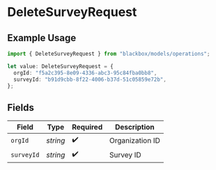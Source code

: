 # DeleteSurveyRequest

## Example Usage

```typescript
import { DeleteSurveyRequest } from "blackbox/models/operations";

let value: DeleteSurveyRequest = {
  orgId: "f5a2c395-8e09-4336-abc3-95c84fba0bb8",
  surveyId: "b91d9cbb-8f22-4006-b37d-51c05859e72b",
};
```

## Fields

| Field              | Type               | Required           | Description        |
| ------------------ | ------------------ | ------------------ | ------------------ |
| `orgId`            | *string*           | :heavy_check_mark: | Organization ID    |
| `surveyId`         | *string*           | :heavy_check_mark: | Survey ID          |